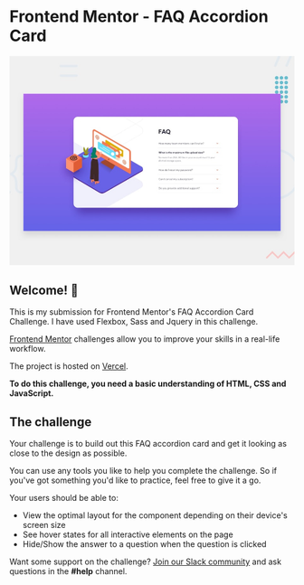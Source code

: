 # Frontend Mentor - FAQ Accordion Card

![Design preview for the FAQ Accordion Card coding challenge](./design/desktop-preview.jpg)

## Welcome! 👋

This is my submission for Frontend Mentor's FAQ Accordion Card Challenge. I have used Flexbox, Sass and Jquery in this challenge.

[Frontend Mentor](https://www.frontendmentor.io) challenges allow you to improve your skills in a real-life workflow.

The project is hosted on [Vercel](https://fm-faq-accordion-eight.vercel.app/).

**To do this challenge, you need a basic understanding of HTML, CSS and JavaScript.**

## The challenge

Your challenge is to build out this FAQ accordion card and get it looking as close to the design as possible.

You can use any tools you like to help you complete the challenge. So if you've got something you'd like to practice, feel free to give it a go.

Your users should be able to:

- View the optimal layout for the component depending on their device's screen size
- See hover states for all interactive elements on the page
- Hide/Show the answer to a question when the question is clicked

Want some support on the challenge? [Join our Slack community](https://www.frontendmentor.io/slack) and ask questions in the **#help** channel.
